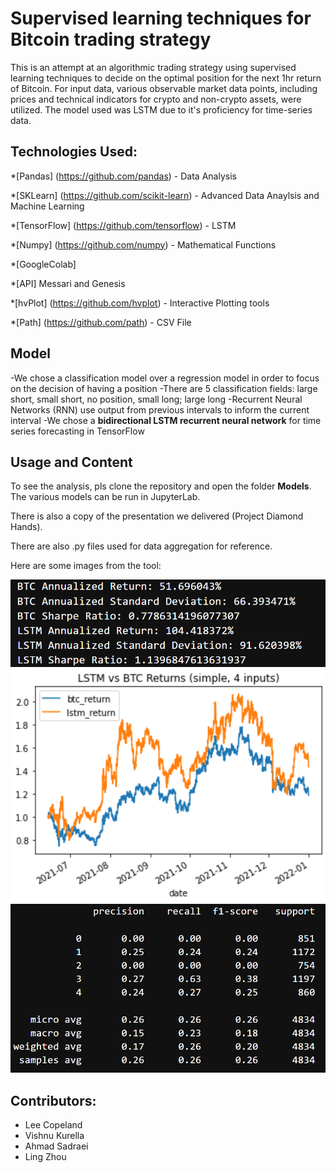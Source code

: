 # Supervised learning techniques for Bitcoin trading strategy 

This is an attempt at an algorithmic trading strategy using supervised learning techniques to decide on the optimal position for the next 1hr return of Bitcoin.  For input data, various observable market data points, including prices and technical indicators for crypto and non-crypto assets, were utilized.  The model used was LSTM due to it's proficiency for time-series data.

## Technologies Used:
*[Pandas] (https://github.com/pandas) - Data Analysis

*[SKLearn] (https://github.com/scikit-learn) - Advanced Data Anaylsis and Machine Learning

*[TensorFlow] (https://github.com/tensorflow) - LSTM

*[Numpy] (https://github.com/numpy) - Mathematical Functions

*[GoogleColab]

*[API]  Messari and Genesis

*[hvPlot] (https://github.com/hvplot) - Interactive Plotting tools

*[Path] (https://github.com/path) - CSV File 

## Model 
-We chose a classification model over a regression model in order to focus on the decision of having a position
-There are 5 classification fields:  large short, small short, no position, small long; large long
-Recurrent Neural Networks (RNN) use output from previous intervals to inform the current interval
-We chose a **bidirectional LSTM recurrent neural network** for time series forecasting in TensorFlow

## Usage and Content
To see the analysis, pls clone the repository and open the folder **Models**.  The various models can be run in JupyterLab.  

There is also a copy of the presentation we delivered (Project Diamond Hands).

There are also .py files used for data aggregation for reference.

Here are some images from the tool:

![Strategy and BTC Return Metrics](Images/ReturnMetrics.PNG)
![Strategy and BTC Return Chart](Images/Returns.PNG)
![Classification Report](Images/ClassReport.PNG)

## Contributors:

- Lee Copeland
- Vishnu Kurella
- Ahmad Sadraei
- Ling Zhou

